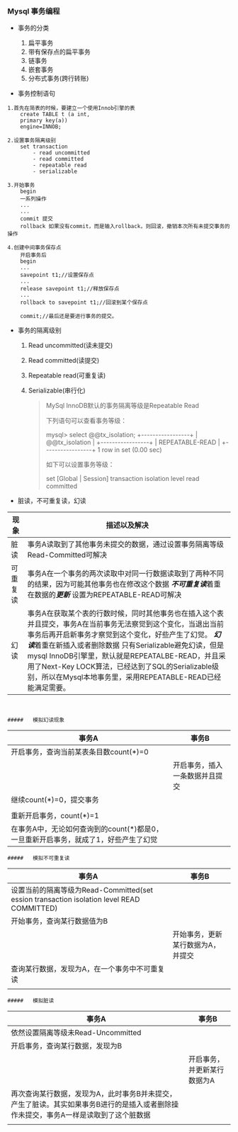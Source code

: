 ### Mysql 事务编程

- 事务的分类
  1. 扁平事务
  2. 带有保存点的扁平事务
  3. 链事务
  4. 嵌套事务
  5. 分布式事务(跨行转账)



- 事务控制语句

```
1.首先在简表的时候，要建立一个使用Innob引擎的表
	create TABLE t (a int,
	primary key(a))
	engine=INNOB;
	
2.设置事务隔离级别
	set transaction 
		- read uncommitted
		- read committed
		- repeatable read
		- serializable

3.开始事务
	begin
	一系列操作
    ...
    ...
    commit 提交
    rollback 如果没有commit，而是输入rollback，则回滚，撤销本次所有未提交事务的操作
    
4.创建中间事务保存点
	开启事务后
	begin
	...
	savepoint t1;//设置保存点
	...
	release savepoint t1;//释放保存点
	...
	rollback to savepoint t1;//回滚到某个保存点
	
	commit;//最后还是要进行事务的提交。
```



- 事务的隔离级别

  1. Read uncommitted(读未提交)
  2. Read committed(读提交)
  3. Repeatable read(可重复读)
  4. Serializable(串行化)

     > MySql InnoDB默认的事务隔离等级是Repeatable Read
     >
     > 下列语句可以查看事务等级：
     >
     > mysql> select @@tx_isolation;
     > +-----------------+
     > | @@tx_isolation  |
     > +-----------------+
     > | REPEATABLE-READ |
     > +-----------------+
     > 1 row in set (0.00 sec)
     >
     > 如下可以设置事务等级：
     >
     > set [Global | Session] transaction isolation level read committed



- 脏读，不可重复读，幻读

| 现象   | 描述以及解决                                   |
| ---- | ---------------------------------------- |
| 脏读   | 事务A读取到了其他事务未提交的数据，通过设置事务隔离等级Read-Committed可解决 |
| 可重复读 | 事务A在一个事务的两次读取中对同一行数据读取到了两种不同的结果，因为可能其他事务也在修改这个数据  ***不可重复读***着重在数据的***更新***  设置为REPEATABLE-READ可解决 |
| 幻读   | 事务A在获取某个表的行数时候，同时其他事务也在插入这个表并且提交，事务A在当前事务无法察觉到这个变化，当退出当前事务后再开启新事务才察觉到这个变化，好些产生了幻觉。 ***幻读***着重在新插入或者删除数据 只有Serializable避免幻读，但是mysql InnoDB引擎里，默认就是REPEATALBE-READ，并且采用了Next-Key LOCK算法，已经达到了SQL的Serializable级别，所以在Mysql本地事务里，采用REPEATABLE-READ已经能满足需要。 |

​	

	##### 	模拟幻读现象

| 事务A                                      | 事务B             |
| ---------------------------------------- | --------------- |
| 开启事务，查询当前某表条目数count(*)=0                 |                 |
|                                          | 开启事务，插入一条数据并且提交 |
| 继续count(*)=0，提交事务                        |                 |
|                                          |                 |
| 重新开启事务，count(*)=1                        |                 |
| 在事务A中，无论如何查询到的count(*)都是0，一旦重新开启事务，就成了1，好些产生了幻觉 |                 |

	##### 	模拟不可重复读

| 事务A                                      | 事务B               |
| ---------------------------------------- | ----------------- |
| 设置当前的隔离等级为Read-Committed(set ession transaction isolation level READ COMMITTED) |                   |
| 开始事务，查询某行数据值为B                           |                   |
|                                          | 开始事务，更新某行数据为A，并提交 |
| 查询某行数据，发现为A，在一个事务中不可重复读                  |                   |
|                                          |                   |



	##### 	模拟脏读

| 事务A                                      | 事务B            |
| ---------------------------------------- | -------------- |
| 依然设置隔离等级未Read-Uncommitted                |                |
| 开启事务，查询某行数据，发现为B                         |                |
|                                          | 开启事务，并更新某行数据为A |
| 再次查询某行数据，发现为A，此时事务B并未提交，产生了脏读。其实如果事务B进行的是插入或者删除操作未提交，事务A一样是读取到了这个脏数据 |                |
|                                          |                |


